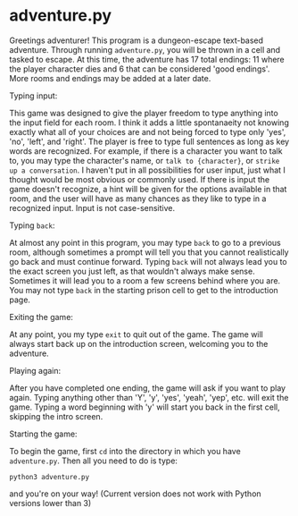 # adventure.py

Greetings adventurer!
This program is a dungeon-escape text-based adventure. Through running `adventure.py`, you will be thrown in a cell and tasked to escape. 
At this time, the adventure has 17 total endings: 11 where the player character dies and 6 that can be considered 'good endings'.
More rooms and endings may be added at a later date. 

Typing input:

This game was designed to give the player freedom to type anything into the input field for each room. I think it adds a little spontanaeity 
not knowing exactly what all of your choices are and not being forced to type only 'yes', 'no', 'left', and 'right'. The player is free to type 
full sentences as long as key words are recognized. For example, if there is a character you want to talk to, you may type the character's name,
or `talk to {character}`, or `strike up a conversation`. I haven't put in all possibilities for user input, just what I thought would be most 
obvious or commonly used. If there is input the game doesn't recognize, a hint will be given for the options available in that room, and the user
will have as many chances as they like to type in a recognized input. Input is not case-sensitive.

Typing `back`:

At almost any point in this program, you may type `back` to go to a previous room, although
sometimes a prompt will tell you that you cannot realistically go back and must continue forward. Typing `back` will not always lead
you to the exact screen you just left, as that wouldn't always make sense. Sometimes it will lead you to a room a few screens behind where
you are. You may not type `back` in the starting prison cell to get to the introduction page.

Exiting the game: 

At any point, you my type `exit` to quit out of the game. The game will always start back up on the introduction screen, welcoming you to the adventure.

Playing again:

After you have completed one ending, the game will ask if you want to play again. Typing anything other than 'Y', 'y', 'yes', 'yeah', 'yep', etc. 
will exit the game. Typing a word beginning with 'y' will start you back in the first cell, skipping the intro screen.

Starting the game:

To begin the game, first `cd` into the directory in which you have `adventure.py`. Then all you need to do is type:

`python3 adventure.py`

and you're on your way! (Current version does not work with Python versions lower than 3)
